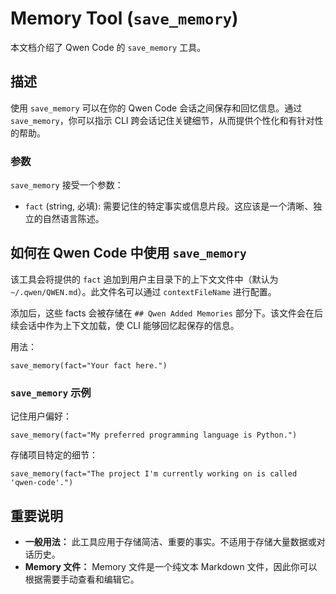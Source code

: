 # Memory Tool (`save_memory`)

本文档介绍了 Qwen Code 的 `save_memory` 工具。

## 描述

使用 `save_memory` 可以在你的 Qwen Code 会话之间保存和回忆信息。通过 `save_memory`，你可以指示 CLI 跨会话记住关键细节，从而提供个性化和有针对性的帮助。

### 参数

`save_memory` 接受一个参数：

- `fact` (string, 必填): 需要记住的特定事实或信息片段。这应该是一个清晰、独立的自然语言陈述。

## 如何在 Qwen Code 中使用 `save_memory`

该工具会将提供的 `fact` 追加到用户主目录下的上下文文件中（默认为 `~/.qwen/QWEN.md`）。此文件名可以通过 `contextFileName` 进行配置。

添加后，这些 facts 会被存储在 `## Qwen Added Memories` 部分下。该文件会在后续会话中作为上下文加载，使 CLI 能够回忆起保存的信息。

用法：

```
save_memory(fact="Your fact here.")
```

### `save_memory` 示例

记住用户偏好：

```
save_memory(fact="My preferred programming language is Python.")
```

存储项目特定的细节：

```
save_memory(fact="The project I'm currently working on is called 'qwen-code'.")
```

## 重要说明

- **一般用法：** 此工具应用于存储简洁、重要的事实。不适用于存储大量数据或对话历史。
- **Memory 文件：** Memory 文件是一个纯文本 Markdown 文件，因此你可以根据需要手动查看和编辑它。